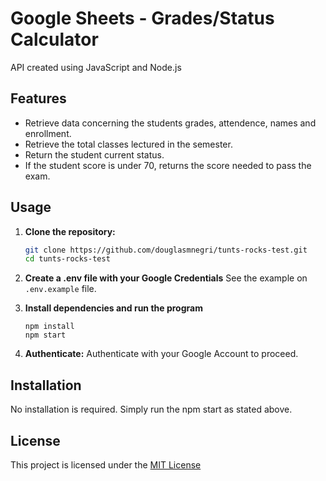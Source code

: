 # Google Sheets - Grades/Status Calculator

API created using JavaScript and Node.js

## Features

- Retrieve data concerning the students grades, attendence, names and enrollment.
- Retrieve the total classes lectured in the semester.
- Return the student current status.
- If the student score is under 70, returns the score needed to pass the exam.

## Usage

1. **Clone the repository:**

   ```bash
   git clone https://github.com/douglasmnegri/tunts-rocks-test.git
   cd tunts-rocks-test
   ```

2. **Create a .env file with your Google Credentials**
   See the example on `.env.example` file.

3. **Install dependencies and run the program**

   ```
   npm install
   npm start
   ```

4. **Authenticate:**
   Authenticate with your Google Account to proceed.

## Installation

No installation is required. Simply run the npm start as stated above.

## License

This project is licensed under the [MIT License](./LICENSE)
